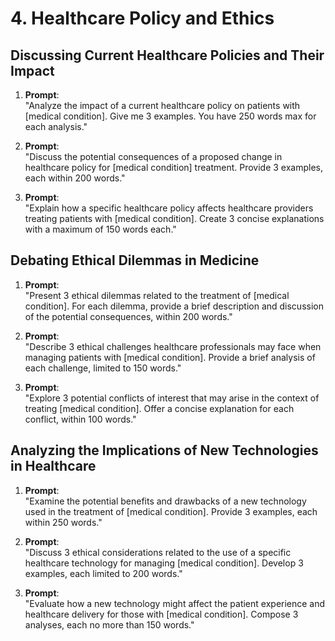 # 4. Healthcare Policy and Ethics

## Discussing Current Healthcare Policies and Their Impact

1. **Prompt**:  
   "Analyze the impact of a current healthcare policy on patients with [medical condition]. Give me 3 examples. You have 250 words max for each analysis."

2. **Prompt**:  
   "Discuss the potential consequences of a proposed change in healthcare policy for [medical condition] treatment. Provide 3 examples, each within 200 words."

3. **Prompt**:  
   "Explain how a specific healthcare policy affects healthcare providers treating patients with [medical condition]. Create 3 concise explanations with a maximum of 150 words each."

## Debating Ethical Dilemmas in Medicine

1. **Prompt**:  
   "Present 3 ethical dilemmas related to the treatment of [medical condition]. For each dilemma, provide a brief description and discussion of the potential consequences, within 200 words."

2. **Prompt**:  
   "Describe 3 ethical challenges healthcare professionals may face when managing patients with [medical condition]. Provide a brief analysis of each challenge, limited to 150 words."

3. **Prompt**:  
   "Explore 3 potential conflicts of interest that may arise in the context of treating [medical condition]. Offer a concise explanation for each conflict, within 100 words."

## Analyzing the Implications of New Technologies in Healthcare

1. **Prompt**:  
   "Examine the potential benefits and drawbacks of a new technology used in the treatment of [medical condition]. Provide 3 examples, each within 250 words."

2. **Prompt**:  
   "Discuss 3 ethical considerations related to the use of a specific healthcare technology for managing [medical condition]. Develop 3 examples, each limited to 200 words."

3. **Prompt**:  
   "Evaluate how a new technology might affect the patient experience and healthcare delivery for those with [medical condition]. Compose 3 analyses, each no more than 150 words."